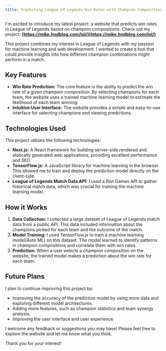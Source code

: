 ```yaml
---
title: Predicting League of Legends Win Rates with Champion Compositions
---
```


I'm excited to introduce my latest project: a website that predicts win rates in League of Legends based on champion compositions. 
Check out my project: **[https://mike.hndblog.com/lol/](https://mike.hndblog.com/lol/)**


This project combines my interest in League of Legends with my passion for machine learning and web development. I wanted to create a tool that could provide insights into how different champion combinations might perform in a match.

## Key Features

*   **Win Rate Prediction:** The core feature is the ability to predict the win rate of a given champion composition. By selecting champions for each team, the website uses a trained machine learning model to estimate the likelihood of each team winning.
*   **Intuitive User Interface:** The website provides a simple and easy-to-use interface for selecting champions and viewing predictions.

## Technologies Used

This project utilizes the following technologies:

*   **Next.js:** A React framework for building server-side rendered and statically generated web applications, providing excellent performance and SEO.
*   **TensorFlow.js:** A JavaScript library for machine learning in the browser. This allowed me to train and deploy the prediction model directly on the client-side.
*   **League of Legends Match Data API:** I used a Riot Games API to gather historical match data, which was crucial for training the machine learning model.

## How it Works

1.  **Data Collection:** I collected a large dataset of League of Legends match data from a public API. This data included information about the champions picked for each team and the outcome of the match.
2.  **Model Training:** I used TensorFlow.js to train a machine learning model(Auto ML) on this dataset. The model learned to identify patterns in champion compositions and correlate them with win rates. 
3.  **Prediction:** When a user selects a champion composition on the website, the trained model makes a prediction about the win rate for each team.

## Future Plans

I plan to continue improving this project by:

*   Improving the accuracy of the prediction model by using more data and exploring different model architectures.
*   Adding more features, such as champion statistics and team synergy analysis.
*   Improving the user interface and user experience.

I welcome any feedback or suggestions you may have! Please feel free to explore the website and let me know what you think.

Thank you for your interest!